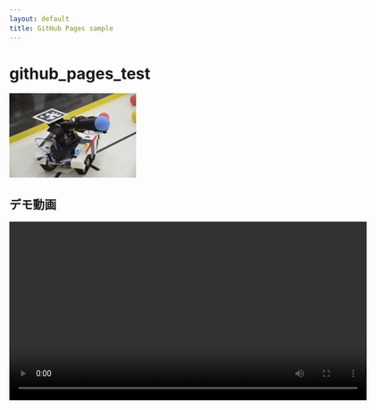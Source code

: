 ```yaml
---
layout: default
title: GitHub Pages sample
---
```


# github_pages_test

<img src="images/irc_01.jpg" width="45%"> 

## デモ動画
<video controls width="640">
  <source src="movies/irc_demo_01_lite.mp4" type="video/mp4">
  お使いのブラウザは動画タグに対応していません。
</video>

